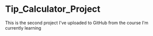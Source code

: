 # Tip_Calculator_Project
This is the second project I've uploaded to GitHub from the course I'm currently learning
